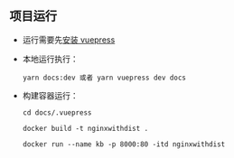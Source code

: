 ## 项目运行

- 运行需要先[安装 vuepress](http://caibaojian.com/vuepress/guide/getting-started.html#%E5%9C%A8%E5%B7%B2%E6%9C%89%E9%A1%B9%E7%9B%AE%E4%B8%AD%E5%AE%89%E8%A3%85)

- 本地运行执行：

    ```shell
    yarn docs:dev 或者 yarn vuepress dev docs
    ```

- 构建容器运行：

    ```
    cd docs/.vuepress

    docker build -t nginxwithdist .

    docker run --name kb -p 8000:80 -itd nginxwithdist

    ```
